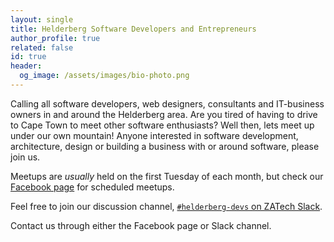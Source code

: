 ```yaml
---
layout: single
title: Helderberg Software Developers and Entrepreneurs
author_profile: true
related: false
id: true
header:
  og_image: /assets/images/bio-photo.png
---
```


Calling all software developers, web designers, consultants and IT-business owners in and around the Helderberg area. Are you tired of having to drive to Cape Town to meet other software enthusiasts? Well then, lets meet up under our own mountain! Anyone interested in software development, architecture, design or building a business with or around software, please join us.

Meetups are *usually* held on the first Tuesday of each month, but check our [Facebook page](https://www.facebook.com/groups/helderberg.swdev.entrep.meetups) for scheduled meetups.

Feel free to join our discussion channel, [`#helderberg-devs` on ZATech Slack](https://zatech.slack.com/app_redirect?channel=helderberg-devs).

Contact us through either the Facebook page or Slack channel.
